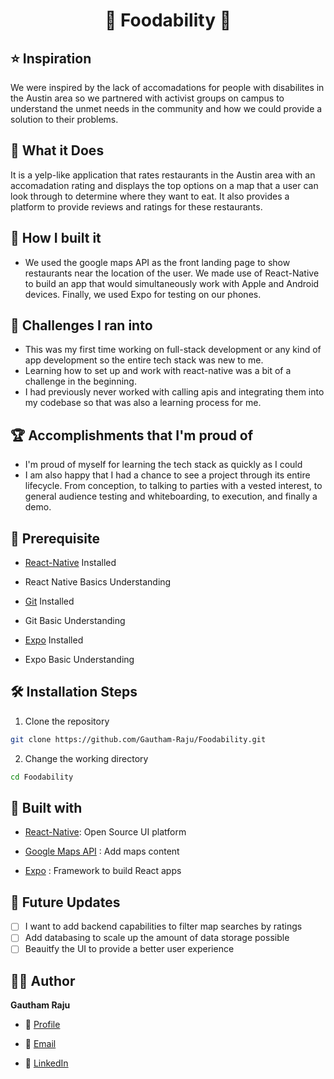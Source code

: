 <p align="center">
  <a href="https://github.com/Gautham-Raju/SummerHacks" title="Foodability">
  </a>
</p>
<h1 align="center">🌟 Foodability 🌟</h1>

## ⭐ Inspiration

We were inspired by the lack of accomadations for people with disabilites in the Austin area so we partnered with activist groups on campus to understand
the unmet needs in the community and how we could provide a solution to their problems.

## 🚀 What it Does

It is a yelp-like application that rates restaurants in the Austin area with an accomadation rating and displays the top options on a map that a user
can look through to determine where they want to eat. It also provides a platform to provide reviews and ratings for these restaurants.

## 💎 How I built it

- We used the google maps API as the front landing page to show restaurants near the location of the user. We made use of React-Native to build 
an app that would simultaneously work with Apple and Android devices. Finally, we used Expo for testing on our phones. 

## 🤘 Challenges I ran into

- This was my first time working on full-stack development or any kind of app development so the entire tech stack was new to me.
- Learning how to set up and work with react-native was a bit of a challenge in the beginning.
- I had previously never worked with calling apis and integrating them into my codebase so that was also a learning process for me.

## 🏆 Accomplishments that I'm proud of

- I'm proud of myself for learning the tech stack as quickly as I could
- I am also happy that I had a chance to see a project through its entire lifecycle. From conception, to talking to parties with a vested interest, to general audience testing and whiteboarding, to execution, and finally a demo.

## 🦋 Prerequisite

- [React-Native](https://reactnative.dev/) Installed

- React Native Basics Understanding

- [Git](https://git-scm.com/ "Git OFficial") Installed

- Git Basic Understanding

- [Expo](https://expo.dev/) Installed

- Expo Basic Understanding


## 🛠️ Installation Steps

1. Clone the repository

```Bash
git clone https://github.com/Gautham-Raju/Foodability.git
```

2. Change the working directory

```Bash
cd Foodability
```

## 👷 Built with

- [React-Native](https://reactnative.dev/): Open Source UI platform

- [Google Maps API](https://developers.google.com/maps) : Add maps content

- [Expo](https://expo.dev/) : Framework to build React apps


## 🎊 Future Updates

- [ ] I want to add backend capabilities to filter map searches by ratings
- [ ] Add databasing to scale up the amount of data storage possible
- [ ] Beauitfy the UI to provide a better user experience

## 🧑🏻 Author

**Gautham Raju**

- 🌌 [Profile](gauthamraju.com)

- 🏮 [Email](mailto:gautham.raju@outlook.com)

- 🦁 [LinkedIn](linkedin.com/in/gautham-raju)

